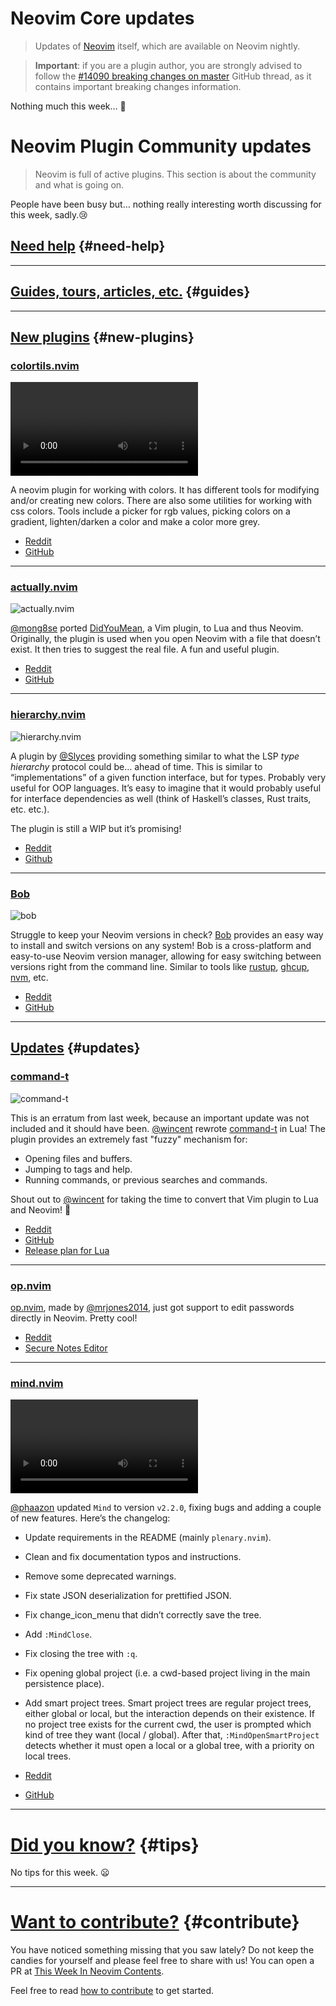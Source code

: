 # Neovim Core updates

> Updates of [Neovim](https://neovim.org) itself, which are available on Neovim nightly.

> **Important**: if you are a plugin author, you are strongly advised to follow the
> [#14090 breaking changes on master](https://github.com/neovim/neovim/issues/14090) GitHub thread, as it contains
> important breaking changes information.

Nothing much this week… 🤷

# Neovim Plugin Community updates

> Neovim is full of active plugins. This section is about the community and what is going on.

People have been busy but… nothing really interesting worth discussing for this week, sadly.😢

## [Need help](#need-help) {#need-help}

---

## [Guides, tours, articles, etc.](#guides) {#guides}

---

## [New plugins](#new-plugins) {#new-plugins}

<h3 id="new-colortils.nvim">
  <a href="#new-colortils.nvim">
    <span class="icon-text">
      <span class="icon">
        <i class="fa-solid fa-book"></i>
      </span>
      <span>colortils.nvim</span>
    </span>
  </a>
</h3>

<video controls>
  <source
    src="https://user-images.githubusercontent.com/81827001/187237256-e8b736cc-17f3-4521-a2ad-3c814b503481.mov"
  >
</video>

A neovim plugin for working with colors. It has different tools for modifying and/or creating new colors. There are
also some utilities for working with css colors.
Tools include a picker for rgb values, picking colors on a gradient, lighten/darken a color and make a color more grey.

- [Reddit](https://www.reddit.com/r/neovim/comments/x0s3ku/colortilsnvim_work_with_colors_in_neovim/)
- [GitHub](https://github.com/nvim-colortils/colortils.nvim)

---

<h3 id="new-actually.nvim">
  <a href="#new-actually.nvim">
    <span class="icon-text">
      <span class="icon">
        <i class="fa-solid fa-book"></i>
      </span>
      <span>actually.nvim</span>
    </span>
  </a>
</h3>

![actually.nvim](https://user-images.githubusercontent.com/506592/187986258-a0a4ad5d-3409-462c-8d4a-77bb1f7fc7e5.gif)

[@mong8se] ported [DidYouMean](https://github.com/EinfachToll/DidYouMean), a Vim plugin, to Lua and thus Neovim.
Originally, the plugin is used when you open Neovim with a file that doesn’t exist. It then tries to suggest the real
file. A fun and useful plugin.

- [Reddit](https://www.reddit.com/r/neovim/comments/x1yd26/i_ported_didyoumean_to_lua_not_because_of_the_why/)
- [GitHub](https://github.com/mong8se/actually.nvim)

---

<h3 id="new-hierarchy.nvim">
  <a href="#new-hierarchy.nvim">
    <span class="icon-text">
      <span class="icon">
        <i class="fa-solid fa-book"></i>
      </span>
      <span>hierarchy.nvim</span>
    </span>
  </a>
</h3>

![hierarchy.nvim](https://user-images.githubusercontent.com/506592/187986713-22343f43-cc77-49b4-8134-6cfd32250ec7.gif)

A plugin by [@Slyces] providing something similar to what the LSP _type hierarchy_ protocol could be… ahead of time.
This is similar to “implementations” of a given function interface, but for types. Probably very useful for OOP
languages. It’s easy to imagine that it would probably useful for interface dependencies as well (think of Haskell’s
classes, Rust traits, etc. etc.).

The plugin is still a WIP but it’s promising!

- [Reddit](https://www.reddit.com/r/neovim/comments/x1u1wh/type_hierarchy_find_child_methods/)
- [Github](https://github.com/Slyces/hierarchy.nvim)

---

<h3 id="new-bob">
  <a href="#new-bob">
    <span class="icon-text">
      <span class="icon">
        <i class="fa-solid fa-book"></i>
      </span>
      <span>Bob</span>
    </span>
  </a>
</h3>

![bob](https://user-images.githubusercontent.com/33547558/164478344-2707eb41-5b26-452e-ba05-c18282a3503a.gif)

Struggle to keep your Neovim versions in check? [Bob](https://github.com/MordechaiHadad/bob) provides an easy way to
install and switch versions on any system! Bob is a cross-platform and easy-to-use Neovim version manager, allowing for
easy switching between versions right from the command line. Similar to tools like [rustup](https://rustup.rs/),
[ghcup](https://www.haskell.org/ghcup/), [nvm](https://github.com/nvm-sh/nvm), etc.

- [Reddit](https://www.reddit.com/r/neovim/comments/x37b87/neovim_version_manager_looking_for_testers/)
- [GitHub](https://github.com/MordechaiHadad/bob)

---

## [Updates](#updates) {#updates}

<h3 id="update-command-t">
  <a href="#update-command-t">
    <span class="icon-text">
      <span class="icon">
        <i class="fa-solid fa-book"></i>
      </span>
      <span>command-t</span>
    </span>
  </a>
</h3>

![command-t](https://raw.githubusercontent.com/wincent/command-t/media/command-t.gif)

This is an erratum from last week, because an important update was not included and it should have been. [@wincent]
rewrote [command-t](https://github.com/wincent/command-t) in Lua! The plugin provides an extremely fast "fuzzy"
mechanism for:

- Opening files and buffers.
- Jumping to tags and help.
- Running commands, or previous searches and commands.

Shout out to [@wincent] for taking the time to convert that Vim plugin to Lua and Neovim! 👏

- [Reddit](https://www.reddit.com/r/neovim/comments/x0jd0j/comment/im8ls5s/?utm_source=reddit&utm_medium=web2x&context=3)
- [GitHub](https://github.com/wincent/command-t)
- [Release plan for Lua](https://github.com/wincent/command-t/issues/391)

---

<h3 id="update-op.nvim">
  <a href="#update-op.nvim">
    <span class="icon-text">
      <span class="icon">
        <i class="fa-solid fa-book"></i>
      </span>
      <span>op.nvim</span>
    </span>
  </a>
</h3>

[op.nvim](https://github.com/mrjones2014/op.nvim), made by [@mrjones2014], just got support to edit passwords directly
in Neovim. Pretty cool!

- [Reddit]()
- [Secure Notes Editor](https://github.com/mrjones2014/op.nvim#secure-notes-editor)

---

<h3 id="update-mind.nvim">
  <a href="#update-mind.nvim">
    <span class="icon-text">
      <span class="icon">
        <i class="fa-solid fa-book"></i>
      </span>
      <span>mind.nvim</span>
    </span>
  </a>
</h3>


<video controls>
  <source
    src="https://user-images.githubusercontent.com/506592/188315191-15ce1b45-b01c-44c9-8ef4-6bdea23677c7.mp4"
  >
</video>

[@phaazon] updated `Mind` to version `v2.2.0`, fixing bugs and adding a couple of new features. Here’s the changelog:

- Update requirements in the README (mainly `plenary.nvim`).
- Clean and fix documentation typos and instructions.
- Remove some deprecated warnings.
- Fix state JSON deserialization for prettified JSON.
- Fix change_icon_menu that didn’t correctly save the tree.
- Add `:MindClose`.
- Fix closing the tree with `:q`.
- Fix opening global project (i.e. a cwd-based project living in the main persistence place).
- Add smart project trees. Smart project trees are regular project trees, either global or local, but the interaction
  depends on their existence. If no project tree exists for the current cwd, the user is prompted which kind of tree
  they want (local / global). After that, `:MindOpenSmartProject` detects whether it must open a local or a global
  tree, with a priority on local trees.

- [Reddit](https://www.reddit.com/r/neovim/comments/x5mk6v/announcement_mind_v22/)
- [GitHub](https://github.com/phaazon/mind.nvim)

---

# [Did you know?](#tips) {#tips}

No tips for this week. 😦

---

# [Want to contribute?](#contribute) {#contribute}

You have noticed something missing that you saw lately? Do not keep the candies for yourself and please feel free to
share with us! You can open a PR at [This Week In Neovim Contents](https://github.com/phaazon/this-week-in-neovim-contents).

Feel free to read [how to contribute](https://github.com/phaazon/this-week-in-neovim-contents#how-to-contribute)
to get started.

[@wincent]: https://github.com/wincent
[@mong8se]: https://github.com/mong8se
[@Slyces]: https://github.com/Slyces
[@mrjones2014]: https://github.com/mrjones2014
[@phaazon]: https://github.com/phaazon

